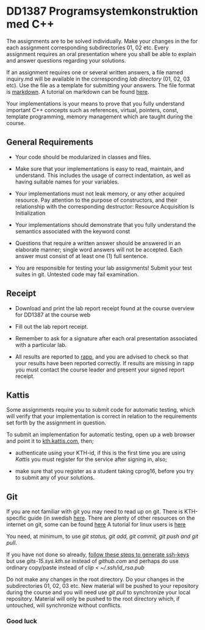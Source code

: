 # DD1387 Programsystemkonstruktion med C++

The assignments are to be solved individually. Make your changes in the for each
assignment corresponding subdirectories 01, 02 etc.
Every assignment requires an oral presentation where you shall be able to explain
and answer questions regarding your solutions.

If an assignment requires one or several written answers, a file named
inquiry.md will be available in the
corresponding _lab directory_ (01, 02, 03 etc). Use the file as a template for
submitting your answers. The file format is [markdown](https://en.wikipedia.org/wiki/Markdown).
A tutorial on markdown can be found [here](http://www.markdowntutorial.com/).

Your implementations is your means to prove that you fully understand important
C++ concepts such as references, virtual, pointers, const, template programming, memory
management which are taught during the course.  

## General Requirements

* Your code should be modularized in classes and files.

* Make sure that your implementations is easy to read, maintain, and understand.
This includes the usage of correct indentation, as well as having suitable names
for your variables.

* Your implementations must not leak memory, or any other acquired resource.
Pay attention to the purpose of constructors, and their relationship with the corresponding destructor: Resource Acquisition Is Initialization

* Your implementations should demonstrate that you fully understand the semantics
associated with the keyword const

* Questions that require a written answer should be answered in an elaborate manner; single word answers will not be accepted. Each answer must consist of
at least one (1) full sentence.

* You are responsible for testing your lab assignments! Submit your test suites in git. Untested code may fail examination.


## Receipt

* Download and print the lab report receipt found at the course overview for DD1387 at the course web

* Fill out the lab report receipt.

* Remember to ask for a signature after each oral presentation associated with a particular lab.

* All results are reported to [rapp](http://rapp.csc.kth.se), and you are
    advised to check so that your results have been reported correctly. If results
    are missing in rapp you must contact the course leader and
    present your signed report receipt.

## Kattis

Some assignments require you to submit code for automatic testing, which will
verify that your implementation is correct in relation to the requirements set
forth by the assignment in question.

To submit an implementation for automatic testing, open up a web browser and
point it to [kth.kattis.com](https://kth.kattis.com), then;


*  authenticate using your KTH-id, if this is the first time you are using
    _Kattis_ you must register for the service after signing in, also;


*  make sure that you register as a student taking cprog16, before you try to
    submit any of your solutions.


## Git

If you are not familiar with git you may need to read up on git. There is KTH-specific guide (in swedish [here](https://www.kth.se/social/files/55f1b20ef276547bf8af78fc/git_draft.pdf). There are plenty of other resources on the internet on git, some can be found [here](https://help.github.com/articles/good-resources-for-learning-git-and-github/)
A tutorial for linux users is [here](http://www.tutorialspoint.com/git/git_quick_guide.htm)

You need, at minimum, to use _git status, git add, git commit, git push and git pull_.

If you have not done so already, [follow these steps to generate ssh-keys](https://help.github.com/articles/generating-an-ssh-key/) but use _gits-15.sys.kth.se_ instead of _github.com_ and perhaps do use ordinary copy/paste instead of _clip < ~/.ssh/id_rsa.pub_

Do not make any changes in the root directory. Do your changes in the subdirectories 01, 02, 03 etc. New material will be pushed to your repository during the course and you will need use _git pull_ to synchronize your local repository. Material will only be pushed to the root directory which, if untouched, will synchronize without conflicts.

### Good luck
